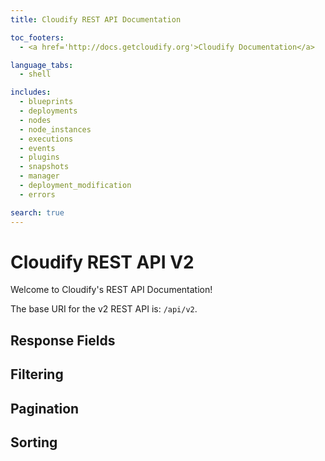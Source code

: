 ```yaml
---
title: Cloudify REST API Documentation

toc_footers:
  - <a href='http://docs.getcloudify.org'>Cloudify Documentation</a>

language_tabs:
  - shell

includes:
  - blueprints
  - deployments
  - nodes
  - node_instances
  - executions
  - events
  - plugins
  - snapshots
  - manager
  - deployment_modification
  - errors

search: true
---
```


# Cloudify REST API V2
Welcome to Cloudify's REST API Documentation!

The base URI for the v2 REST API is: `/api/v2`.

## Response Fields

## Filtering

## Pagination

## Sorting
